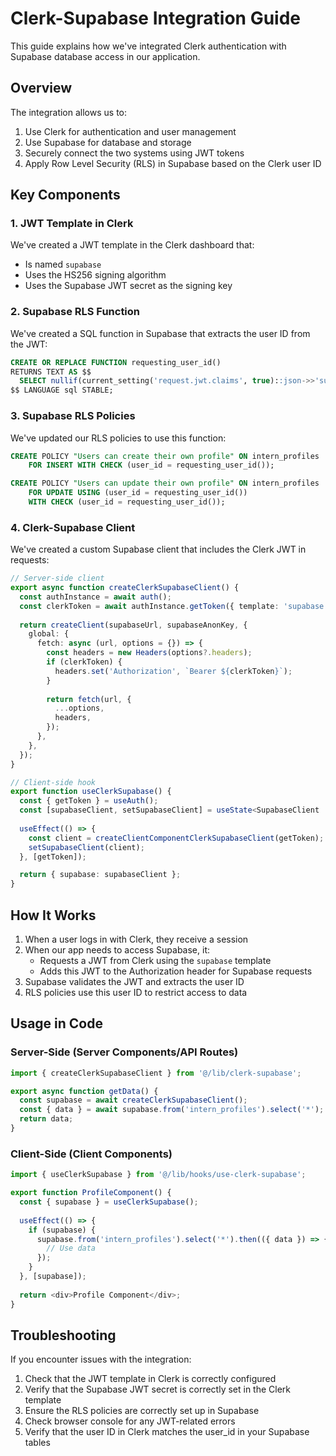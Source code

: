# Clerk-Supabase Integration Guide

This guide explains how we've integrated Clerk authentication with Supabase database access in our application.

## Overview

The integration allows us to:
1. Use Clerk for authentication and user management
2. Use Supabase for database and storage
3. Securely connect the two systems using JWT tokens
4. Apply Row Level Security (RLS) in Supabase based on the Clerk user ID

## Key Components

### 1. JWT Template in Clerk

We've created a JWT template in the Clerk dashboard that:
- Is named `supabase`
- Uses the HS256 signing algorithm
- Uses the Supabase JWT secret as the signing key

### 2. Supabase RLS Function

We've created a SQL function in Supabase that extracts the user ID from the JWT:

```sql
CREATE OR REPLACE FUNCTION requesting_user_id() 
RETURNS TEXT AS $$
  SELECT nullif(current_setting('request.jwt.claims', true)::json->>'sub', '')::text;
$$ LANGUAGE sql STABLE;
```

### 3. Supabase RLS Policies

We've updated our RLS policies to use this function:

```sql
CREATE POLICY "Users can create their own profile" ON intern_profiles
    FOR INSERT WITH CHECK (user_id = requesting_user_id());

CREATE POLICY "Users can update their own profile" ON intern_profiles
    FOR UPDATE USING (user_id = requesting_user_id())
    WITH CHECK (user_id = requesting_user_id());
```

### 4. Clerk-Supabase Client

We've created a custom Supabase client that includes the Clerk JWT in requests:

```typescript
// Server-side client
export async function createClerkSupabaseClient() {
  const authInstance = await auth();
  const clerkToken = await authInstance.getToken({ template: 'supabase' });
  
  return createClient(supabaseUrl, supabaseAnonKey, {
    global: {
      fetch: async (url, options = {}) => {
        const headers = new Headers(options?.headers);
        if (clerkToken) {
          headers.set('Authorization', `Bearer ${clerkToken}`);
        }
        
        return fetch(url, {
          ...options,
          headers,
        });
      },
    },
  });
}

// Client-side hook
export function useClerkSupabase() {
  const { getToken } = useAuth();
  const [supabaseClient, setSupabaseClient] = useState<SupabaseClient | null>(null);
  
  useEffect(() => {
    const client = createClientComponentClerkSupabaseClient(getToken);
    setSupabaseClient(client);
  }, [getToken]);

  return { supabase: supabaseClient };
}
```

## How It Works

1. When a user logs in with Clerk, they receive a session
2. When our app needs to access Supabase, it:
   - Requests a JWT from Clerk using the `supabase` template
   - Adds this JWT to the Authorization header for Supabase requests
3. Supabase validates the JWT and extracts the user ID
4. RLS policies use this user ID to restrict access to data

## Usage in Code

### Server-Side (Server Components/API Routes)

```typescript
import { createClerkSupabaseClient } from '@/lib/clerk-supabase';

export async function getData() {
  const supabase = await createClerkSupabaseClient();
  const { data } = await supabase.from('intern_profiles').select('*');
  return data;
}
```

### Client-Side (Client Components)

```typescript
import { useClerkSupabase } from '@/lib/hooks/use-clerk-supabase';

export function ProfileComponent() {
  const { supabase } = useClerkSupabase();
  
  useEffect(() => {
    if (supabase) {
      supabase.from('intern_profiles').select('*').then(({ data }) => {
        // Use data
      });
    }
  }, [supabase]);
  
  return <div>Profile Component</div>;
}
```

## Troubleshooting

If you encounter issues with the integration:

1. Check that the JWT template in Clerk is correctly configured
2. Verify that the Supabase JWT secret is correctly set in the Clerk template
3. Ensure the RLS policies are correctly set up in Supabase
4. Check browser console for any JWT-related errors
5. Verify that the user ID in Clerk matches the user_id in your Supabase tables 